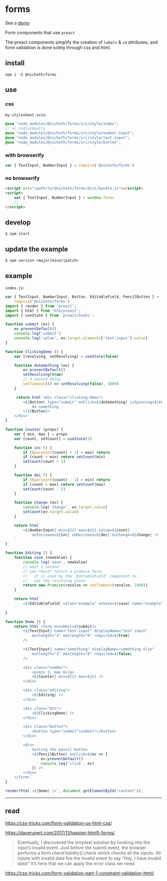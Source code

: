 # forms
See a [demo](https://nichoth.github.io/forms/)

Form components that use `preact`

The preact components simplify the creation of `labels` & `id` attributes, and
form validation is done solely through css and html.

## install

```
npm i -S @nichoth/forms
```

## use

### css
`my-stylesheet.scss`:
```scss
@use "node_modules/@nichoth/forms/src/style/index";
// or individually
@use "node_modules/@nichoth/forms/src/style/number-input";
@use "node_modules/@nichoth/forms/src/style/text-input";
@use "node_modules/@nichoth/forms/src/style/button";
```

### with browserify
```js
var { TextInput, NumberInput } = require('@nichoth/forms')
```

### no browserify
```html
<script src="/path/to/@nichoth/forms/dist/bundle.js"></script>
<script>
    var { TextInput, NumberInput } = window.forms
    // ...
</script>
```

## develop
```
$ npm start
```

## update the example 
```
$ npm version <major|minor|patch>
```

## example

`index.js`:
```js
var { TextInput, NumberInput, Button, EditableField, PencilButton } =
    require('@nichoth/forms')
import { render } from 'preact';
import { html } from 'htm/preact';
import { useState } from 'preact/hooks';

function submit (ev) {
    ev.preventDefault()
    console.log('submit')
    console.log('value', ev.target.elements['test-input'].value)
}

function ClickingDemo () {
    var [resolving, setResolving] = useState(false)

    function doSomething (ev) {
        ev.preventDefault()
        setResolving(true)
        // 3 second delay
        setTimeout(() => setResolving(false), 3000)
    }

     return html`<div class="clicking-demo">
        <${Button} type="submit" onClick=${doSomething} isSpinning=${resolving}>
            do something
        </${Button}>
    </div>`
}

function Counter (props) {
    var { min, max } = props
    var [count, setCount] = useState(3)

    function inc () {
        if ((parseInt(count) + 1) > max) return
        if (count < min) return setCount(min)
        setCount(count + 1)
    }

    function dec () {
        if ((parseInt(count) - 1) < min) return
        if (count > max) return setCount(max)
        setCount(count - 1)
    }

    function change (ev) {
        console.log('change', ev.target.value)
        setCount(ev.target.value)
    }

    return html`
        <${NumberInput} min=${2} max=${6} value=${count}
            onIncrease=${inc} onDecrease=${dec} onChange=${change} />
    `
}

function Editing () {
    function save (newValue) {
        console.log('save', newValue)
        // wait 1 second
        // you *must* return a promise here;
        //   it is used by the `EditableField` component to
        //   set the resolving state
        return new Promise(resolve => setTimeout(resolve, 1000))
    }

    return html`
        <${EditableField} value="example" onSave=${save} name="example" />
    `
}

function Demo () {
    return html`<form onsubmit=${submit}>
        <${TextInput} name="test-input" displayName="test input"
            minlength="3" maxlength="6" required=${true}
        />

        <${TextInput} name="something" displayName="something else"
            minlength="3" maxlength="6" required=${false}
        />

        <div class="number">
            <p>min 2, max 6</p>
            <${Counter} min=${2} max=${6} />
        </div>

        <div class="editing">
            <${Editing} />
        </div>

        <div class="btn">
            <${ClickingDemo} />
        </div>

        <div class="button">
            <button type="submit">submit!</button>
        </div>

        <div>
            testing the pencil button
            <${PencilButton} onClick=${ev => {
                ev.preventDefault()
                console.log('click', ev)
            }} />
        </div>
    </form>`
}

render(html`<${Demo} />`, document.getElementById('content'));
```

---------------------------------

## read

https://css-tricks.com/form-validation-ux-html-css/


https://daverupert.com/2017/11/happier-html5-forms/

> Eventually, I discovered the simplest solution by hooking into the input’s invalid event. Just before the submit event, the browser performs a form.checkValidity() check which checks all the inputs. All inputs with invalid data fire the invalid event to say “Hey, I have invalid data!” It’s here that we can apply the error class we need.


https://css-tricks.com/form-validation-part-1-constraint-validation-html/

